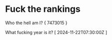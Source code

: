 # Fuck the rankings

Who the hell am I?
{ 7473015 }

What fucking year is it?
[ 2024-11-22T07:30:00Z ]
